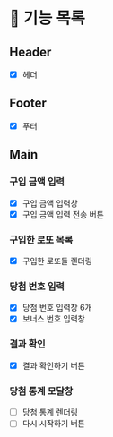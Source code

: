 # 🎯 기능 목록

## Header

- [x] 헤더

## Footer

- [x] 푸터

## Main

### 구입 금액 입력

- [x]  구입 금액 입력창
- [x]  구입 금액 입력 전송 버튼

### 구입한 로또 목록

- [x]  구입한 로또들 렌더링

### 당첨 번호 입력

- [x]  당첨 번호 입력창 6개
- [x]  보너스 번호 입력창

### 결과 확인

- [x]  결과 확인하기 버튼

### 당첨 통계 모달창

- [ ]  당첨 통계 렌더링
- [ ]  다시 시작하기 버튼